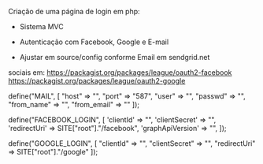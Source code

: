 Criação de uma página de login em php:
 - Sistema MVC
 - Autenticação com Facebook, Google e E-mail

 - Ajustar em source/config conforme
 Email em sendgrid.net
 
 sociais em: https://packagist.org/packages/league/oauth2-facebook  https://packagist.org/packages/league/oauth2-google
 
 
define("MAIL", [
    "host" => "",
    "port" => "587",
    "user" => "",
    "passwd" => "",
    "from_name" => "",
    "from_email" => ""
]);

define("FACEBOOK_LOGIN", [
    'clientId'          => "",
    'clientSecret'      => "",
    'redirectUri'       => SITE["root"]."/facebook",
    'graphApiVersion'   => "",
]);

define("GOOGLE_LOGIN", [
    "clientId" => "",
    "clientSecret" => "",
    "redirectUri" => SITE["root"]."/google"
]);
